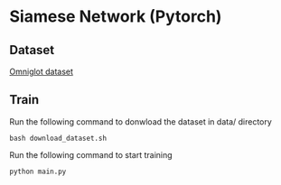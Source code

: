 # Siamese Network (Pytorch)

## Dataset

[Omniglot dataset](https://github.com/brendenlake/omniglot)

## Train

Run the following command to donwload the dataset in data/ directory

```
bash download_dataset.sh
```

Run the following command to start training

```
python main.py
```